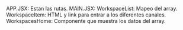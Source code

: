 APP.JSX: Estan las rutas.
MAIN.JSX:
WorkspaceList: Mapeo del array.
WorkspaceItem: HTML y link para entrar a los diferentes canales.
WorkspacesHome: Componente que muestra los datos del array.

